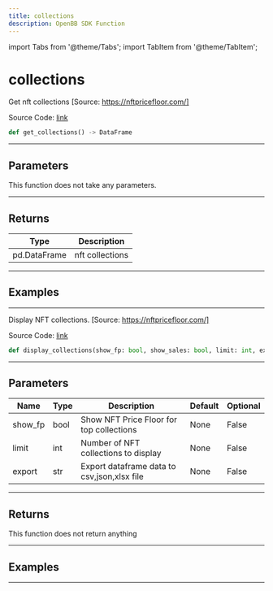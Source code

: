 ```yaml
---
title: collections
description: OpenBB SDK Function
---
```


import Tabs from '@theme/Tabs';
import TabItem from '@theme/TabItem';

# collections

<Tabs>
<TabItem value="model" label="Model" default>

Get nft collections [Source: https://nftpricefloor.com/]

Source Code: [link](https://github.com/OpenBB-finance/OpenBBTerminal/tree/main/openbb_terminal/cryptocurrency/nft/nftpricefloor_model.py#L24)

```python
def get_collections() -> DataFrame
```
---

## Parameters

This function does not take any parameters.

---

## Returns

| Type | Description |
| ---- | ----------- |
| pd.DataFrame | nft collections |

---

## Examples

---



</TabItem>
<TabItem value="view" label="View">

Display NFT collections. [Source: https://nftpricefloor.com/]

Source Code: [link](https://github.com/OpenBB-finance/OpenBBTerminal/tree/main/openbb_terminal/cryptocurrency/nft/nftpricefloor_view.py#L27)

```python
def display_collections(show_fp: bool, show_sales: bool, limit: int, export: str) -> None
```
---

## Parameters

| Name | Type | Description | Default | Optional |
| ---- | ---- | ----------- | ------- | -------- |
| show_fp | bool | Show NFT Price Floor for top collections | None | False |
| limit | int | Number of NFT collections to display | None | False |
| export | str | Export dataframe data to csv,json,xlsx file | None | False |

---

## Returns

This function does not return anything

---

## Examples

---



</TabItem>
</Tabs>